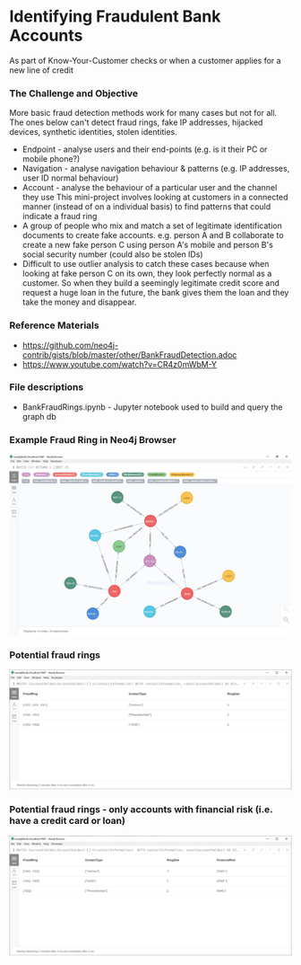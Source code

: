# Identifying Fraudulent Bank Accounts
As part of Know-Your-Customer checks or when a customer applies for a new line of credit

### The Challenge and Objective
More basic fraud detection methods work for many cases but not for all. The ones below can't detect fraud rings, fake IP addresses, hijacked devices, synthetic identities, stolen identities.
  * Endpoint - analyse users and their end-points (e.g. is it their PC or mobile phone?)
  * Navigation - analyse navigation behaviour & patterns (e.g. IP addresses, user ID normal behaviour)
  * Account - analyse the behaviour of a particular user and the channel they use
This mini-project involves looking at customers in a connected manner (instead of on a individual basis) to find patterns that could indicate a fraud ring
  * A group of people who mix and match a set of legitimate identification documents to create fake accounts. e.g. person A and B collaborate to create a new fake person C using person A's mobile and person B's social security number (could also be stolen IDs)
  * Difficult to use outlier analysis to catch these cases because when looking at fake person C on its own, they look perfectly normal as a customer. So when they build a seemingly legitimate credit score and request a huge loan in the future, the bank gives them the loan and they take the money and disappear.
    

### Reference Materials
* https://github.com/neo4j-contrib/gists/blob/master/other/BankFraudDetection.adoc
* https://www.youtube.com/watch?v=CR4z0mWbM-Y
  
### File descriptions
* BankFraudRings.ipynb - Jupyter notebook used to build and query the graph db


### Example Fraud Ring in Neo4j Browser
![alt text](https://github.com/mei-yong/BankFraudDetection/blob/master/images/fraudring.JPG)

### Potential fraud rings
![alt text](https://github.com/mei-yong/BankFraudDetection/blob/master/images/shared_info.JPG)

### Potential fraud rings - only accounts with financial risk (i.e. have a credit card or loan)
![alt text](https://github.com/mei-yong/BankFraudDetection/blob/master/images/financial_risk.JPG)

